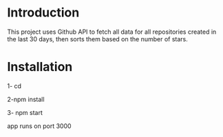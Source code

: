 # Introduction

This project uses Github API to fetch all data for all repositories created in the last 30 days,
then sorts them based on the number of stars.

# Installation

1- cd <project directory>

2-npm install

3- npm start

app runs on port 3000
